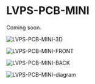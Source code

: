 # LVPS-PCB-MINI

Coming soon.

![LVPS-PCB-MINI-3D](https://github.com/user-attachments/assets/d810c323-ed44-422a-bdd7-13bb102c5183)

![LVPS-PCB-MINI-FRONT](https://github.com/user-attachments/assets/15381afd-73f8-4a83-be54-37e92feb2f17)

![LVPS-PCB-MINI-BACK](https://github.com/user-attachments/assets/37842527-1f40-4f48-b58a-00bc664cb3c0)

![LVPS-PCB-MINI-diagram](https://github.com/user-attachments/assets/1e44518c-c834-489d-83f4-bd8cda4a3d38)
